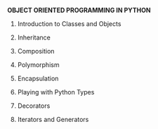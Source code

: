**OBJECT ORIENTED PROGRAMMING IN PYTHON**


1.  Introduction to Classes and Objects

2.  Inheritance

3.  Composition

4.  Polymorphism

5.  Encapsulation

6.  Playing with Python Types

7.  Decorators

8.  Iterators and Generators
